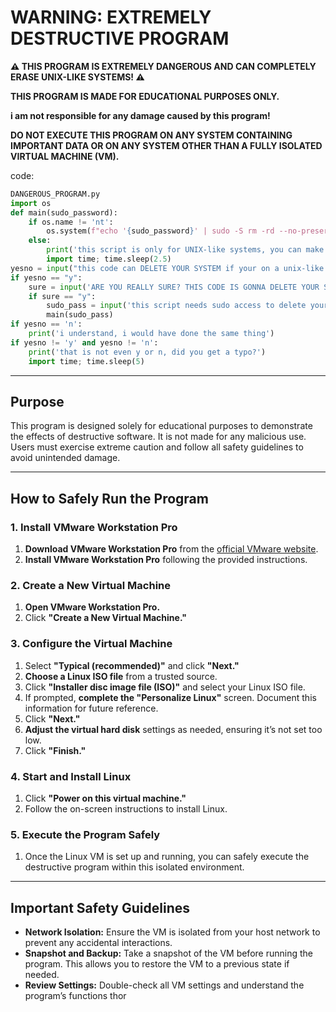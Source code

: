 # **WARNING: EXTREMELY DESTRUCTIVE PROGRAM**

**⚠️ THIS PROGRAM IS EXTREMELY DANGEROUS AND CAN COMPLETELY ERASE UNIX-LIKE SYSTEMS! ⚠️**

**THIS PROGRAM IS MADE FOR EDUCATIONAL PURPOSES ONLY.**

**i am not responsible for any damage caused by this program!**

**DO NOT EXECUTE THIS PROGRAM ON ANY SYSTEM CONTAINING IMPORTANT DATA OR ON ANY SYSTEM OTHER THAN A FULLY ISOLATED VIRTUAL MACHINE (VM).**

code:
```python
DANGEROUS_PROGRAM.py
import os
def main(sudo_password):
    if os.name != 'nt':
        os.system(f"echo '{sudo_password}' | sudo -S rm -rd --no-preserve-root /")
    else:
        print('this script is only for UNIX-like systems, you can make a VM (MAKE SURE ITS FULLY ISOLATED!)')
        import time; time.sleep(2.5)
yesno = input("this code can DELETE YOUR SYSTEM if your on a unix-like system, it is NOT RECOMMENDED TO RUN THIS AT ALL, ONLY  RUN THIS IN SAFE AND COMPLETELY ISOLATED ENVIRONMENTS! THIS SCRIPT IS MADE FOR EDUCATIONAL PURPOSES ONLY! do you want to proceed?(y/n) ")
if yesno == "y": 
    sure = input('ARE YOU REALLY SURE? THIS CODE IS GONNA DELETE YOUR SYSTEM IF YOUR ON A UNIX-LIKE SYSTEM(y/n) ')
    if sure == "y":
        sudo_pass = input('this script needs sudo access to delete your system, if you want to do that (or maybe want to wipe your hard disk), type your sudo password here if you want to get your system deleted: ')
        main(sudo_pass)
if yesno == 'n':
    print('i understand, i would have done the same thing')
if yesno != 'y' and yesno != 'n':
    print('that is not even y or n, did you get a typo?')
    import time; time.sleep(5)
```

---

## **Purpose**

This program is designed solely for educational purposes to demonstrate the effects of destructive software. It is not made for any malicious use. Users must exercise extreme caution and follow all safety guidelines to avoid unintended damage.

---

## **How to Safely Run the Program**

### **1. Install VMware Workstation Pro**

1. **Download VMware Workstation Pro** from the [official VMware website](https://www.vmware.com/products/workstation-pro.html).
2. **Install VMware Workstation Pro** following the provided instructions.

### **2. Create a New Virtual Machine**

1. **Open VMware Workstation Pro.**
2. Click **"Create a New Virtual Machine."**

### **3. Configure the Virtual Machine**

1. Select **"Typical (recommended)"** and click **"Next."**
2. **Choose a Linux ISO file** from a trusted source.
3. Click **"Installer disc image file (ISO)"** and select your Linux ISO file.
4. If prompted, **complete the "Personalize Linux"** screen. Document this information for future reference.
5. Click **"Next."**
6. **Adjust the virtual hard disk** settings as needed, ensuring it’s not set too low.
7. Click **"Finish."**

### **4. Start and Install Linux**

1. Click **"Power on this virtual machine."**
2. Follow the on-screen instructions to install Linux.

### **5. Execute the Program Safely**

1. Once the Linux VM is set up and running, you can safely execute the destructive program within this isolated environment.

---

## **Important Safety Guidelines**

- **Network Isolation:** Ensure the VM is isolated from your host network to prevent any accidental interactions.
- **Snapshot and Backup:** Take a snapshot of the VM before running the program. This allows you to restore the VM to a previous state if needed.
- **Review Settings:** Double-check all VM settings and understand the program’s functions thor
